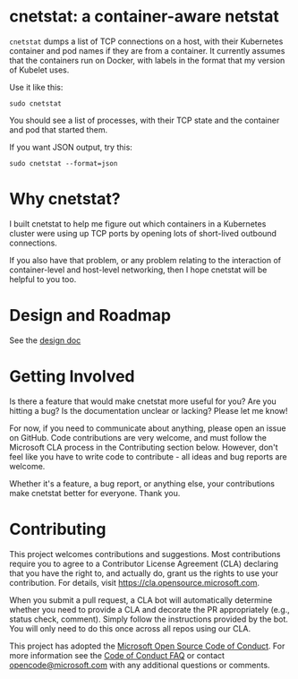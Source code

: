 # cnetstat: a container-aware netstat
`cnetstat` dumps a list of TCP connections on a host, with their
Kubernetes container and pod names if they are from a container. It
currently assumes that the containers run on Docker, with labels in
the format that my version of Kubelet uses.

Use it like this:
```
sudo cnetstat
```

You should see a list of processes, with their TCP state and the
container and pod that started them.

If you want JSON output, try this:
```
sudo cnetstat --format=json
```

# Why cnetstat?
I built cnetstat to help me figure out which containers in a
Kubernetes cluster were using up TCP ports by opening lots of
short-lived outbound connections.

If you also have that problem, or any problem relating to the
interaction of container-level and host-level networking, then I hope
cnetstat will be helpful to you too.

# Design and Roadmap

See the [design doc](https://github.com/microsoft/cnetstat/design.md)

# Getting Involved
Is there a feature that would make cnetstat more useful for you? Are
you hitting a bug? Is the documentation unclear or lacking? Please let
me know!

For now, if you need to communicate about anything, please open an
issue on GitHub. Code contributions are very welcome, and must follow
the Microsoft CLA process in the Contributing section below. However,
don't feel like you have to write code to contribute - all ideas and
bug reports are welcome.

Whether it's a feature, a bug report, or anything else, your
contributions make cnetstat better for everyone. Thank you.

# Contributing

This project welcomes contributions and suggestions.  Most contributions require you to agree to a
Contributor License Agreement (CLA) declaring that you have the right to, and actually do, grant us
the rights to use your contribution. For details, visit https://cla.opensource.microsoft.com.

When you submit a pull request, a CLA bot will automatically determine whether you need to provide
a CLA and decorate the PR appropriately (e.g., status check, comment). Simply follow the instructions
provided by the bot. You will only need to do this once across all repos using our CLA.

This project has adopted the [Microsoft Open Source Code of Conduct](https://opensource.microsoft.com/codeofconduct/).
For more information see the [Code of Conduct FAQ](https://opensource.microsoft.com/codeofconduct/faq/) or
contact [opencode@microsoft.com](mailto:opencode@microsoft.com) with any additional questions or comments.
